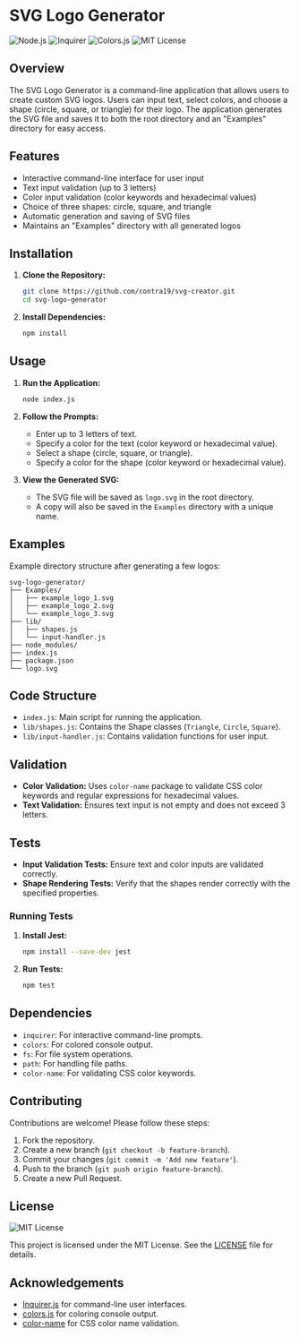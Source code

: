 # SVG Logo Generator

![Node.js](https://img.shields.io/badge/Node.js-339933?style=for-the-badge&logo=nodedotjs&logoColor=white)
![Inquirer](https://img.shields.io/badge/Inquirer.js-000000?style=for-the-badge&logo=javascript&logoColor=white)
![Colors.js](https://img.shields.io/badge/Colors.js-ff69b4?style=for-the-badge&logo=javascript&logoColor=white)
![MIT License](https://img.shields.io/badge/License-MIT-yellow?style=for-the-badge)

## Overview

The SVG Logo Generator is a command-line application that allows users to create custom SVG logos. Users can input text, select colors, and choose a shape (circle, square, or triangle) for their logo. The application generates the SVG file and saves it to both the root directory and an "Examples" directory for easy access.

## Features

- Interactive command-line interface for user input
- Text input validation (up to 3 letters)
- Color input validation (color keywords and hexadecimal values)
- Choice of three shapes: circle, square, and triangle
- Automatic generation and saving of SVG files
- Maintains an "Examples" directory with all generated logos

## Installation

1. **Clone the Repository:**
    ```bash
    git clone https://github.com/contra19/svg-creator.git
    cd svg-logo-generator
    ```

2. **Install Dependencies:**
    ```bash
    npm install
    ```

## Usage

1. **Run the Application:**
    ```bash
    node index.js
    ```

2. **Follow the Prompts:**
    - Enter up to 3 letters of text.
    - Specify a color for the text (color keyword or hexadecimal value).
    - Select a shape (circle, square, or triangle).
    - Specify a color for the shape (color keyword or hexadecimal value).

3. **View the Generated SVG:**
    - The SVG file will be saved as `logo.svg` in the root directory.
    - A copy will also be saved in the `Examples` directory with a unique name.

## Examples

Example directory structure after generating a few logos:

```
svg-logo-generator/
├── Examples/
│   ├── example_logo_1.svg
│   ├── example_logo_2.svg
│   └── example_logo_3.svg
├── lib/
│   ├── shapes.js
│   └── input-handler.js
├── node_modules/
├── index.js
├── package.json
└── logo.svg
```

## Code Structure

- `index.js`: Main script for running the application.
- `lib/shapes.js`: Contains the Shape classes (`Triangle`, `Circle`, `Square`).
- `lib/input-handler.js`: Contains validation functions for user input.

## Validation

- **Color Validation:** Uses `color-name` package to validate CSS color keywords and regular expressions for hexadecimal values.
- **Text Validation:** Ensures text input is not empty and does not exceed 3 letters.

## Tests

- **Input Validation Tests:** Ensure text and color inputs are validated correctly.
- **Shape Rendering Tests:** Verify that the shapes render correctly with the specified properties.

### Running Tests

1. **Install Jest:**
    ```bash
    npm install --save-dev jest
    ```

2. **Run Tests:**
    ```bash
    npm test
    ```

## Dependencies

- `inquirer`: For interactive command-line prompts.
- `colors`: For colored console output.
- `fs`: For file system operations.
- `path`: For handling file paths.
- `color-name`: For validating CSS color keywords.

## Contributing

Contributions are welcome! Please follow these steps:

1. Fork the repository.
2. Create a new branch (`git checkout -b feature-branch`).
3. Commit your changes (`git commit -m 'Add new feature'`).
4. Push to the branch (`git push origin feature-branch`).
5. Create a new Pull Request.

## License

![MIT License](https://img.shields.io/badge/License-MIT-yellow?style=for-the-badge)

This project is licensed under the MIT License. See the [LICENSE](LICENSE) file for details.

## Acknowledgements

- [Inquirer.js](https://github.com/SBoudrias/Inquirer.js/) for command-line user interfaces.
- [colors.js](https://github.com/Marak/colors.js) for coloring console output.
- [color-name](https://github.com/colorjs/color-name) for CSS color name validation.